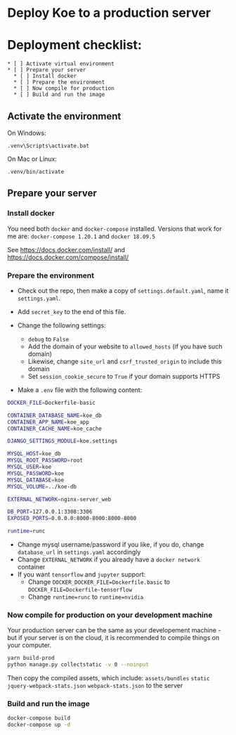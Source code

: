 Deploy Koe to a production server
===

# Deployment checklist:
    * [ ] Activate virtual environment      
    * [ ] Prepare your server
      * [ ] Install docker
      * [ ] Prepare the environment
      * [ ] Now compile for production
      * [ ] Build and run the image

## Activate the environment
On Windows:
```shell
.venv\Scripts\activate.bat
```

On Mac or Linux:
```shell
.venv/bin/activate
```

## Prepare your server

### Install docker
You need both `docker` and `docker-compose` installed. Versions that work for me are: `docker-compose 1.20.1` and `docker 18.09.5`

See https://docs.docker.com/install/ and https://docs.docker.com/compose/install/

### Prepare the environment
- Check out the repo, then make a copy of `settings.default.yaml`, name it `settings.yaml`.
- Add `secret_key` to the end of this file.
- Change the following settings:
  - `debug` to `False`
  - Add the domain of your website to `allowed_hosts` (if you have such domain)
  - Likewise, change `site_url` and `csrf_trusted_origin` to include this domain
  - Set `session_cookie_secure` to `True` if your domain supports HTTPS

- Make a `.env` file with the following content:
```bash
DOCKER_FILE=Dockerfile-basic

CONTAINER_DATABASE_NAME=koe_db
CONTAINER_APP_NAME=koe_app
CONTAINER_CACHE_NAME=koe_cache

DJANGO_SETTINGS_MODULE=koe.settings

MYSQL_HOST=koe_db
MYSQL_ROOT_PASSWORD=root
MYSQL_USER=koe
MYSQL_PASSWORD=koe
MYSQL_DATABASE=koe
MYSQL_VOLUME=../koe-db

EXTERNAL_NETWORK=nginx-server_web

DB_PORT=127.0.0.1:3308:3306
EXPOSED_PORTS=0.0.0.0:8000-8000:8000-8000

runtime=runc
```

  - Change mysql username/password if you like, if you do, change `database_url` in `settings.yaml` accordingly
  - Change `EXTERNAL_NETWORK` if you already have a `docker network` container
  - If you want `tensorflow` and `jupyter` support:
    - Change `DOCKER_DOCKER_FILE=Dockerfile.basic` to `DOCKER_FILE=Dockerfile-tensorflow`
    - Change `runtime=runc` to `runtime=nvidia`

### Now compile for production on your development machine

Your production server can be the same as your developement machine - but if your server is on the cloud, it is
recommended to compile things on your computer.
```bash
yarn build-prod
python manage.py collectstatic -v 0 --noinput
```

Then copy the compiled assets, which include: `assets/bundles` `static` `jquery-webpack-stats.json` `webpack-stats.json`
to the server

### Build and run the image
```bash
docker-compose build
docker-compose up -d
```
